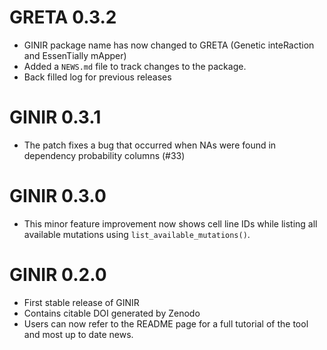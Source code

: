 # GRETA 0.3.2

* GINIR package name has now changed to GRETA (Genetic inteRaction and EssenTially mApper)
* Added a `NEWS.md` file to track changes to the package.
* Back filled log for previous releases

# GINIR 0.3.1

* The patch fixes a bug that occurred when NAs were found in dependency probability columns (#33)

# GINIR 0.3.0

* This minor feature improvement now shows cell line IDs while listing all available mutations using `list_available_mutations()`.

# GINIR 0.2.0

* First stable release of GINIR 
* Contains citable DOI generated by Zenodo
* Users can now refer to the README page for a full tutorial of the tool and most up to date news.
